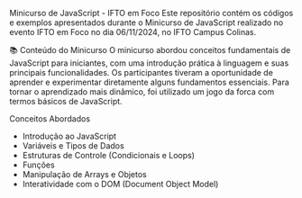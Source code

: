 Minicurso de JavaScript - IFTO em Foco
Este repositório contém os códigos e exemplos apresentados durante o Minicurso de JavaScript realizado no evento IFTO em Foco no dia 06/11/2024, no IFTO Campus Colinas.

📚 Conteúdo do Minicurso
O minicurso abordou conceitos fundamentais de JavaScript para iniciantes, com uma introdução prática à linguagem e suas principais funcionalidades. Os participantes tiveram a oportunidade de aprender e experimentar diretamente alguns fundamentos essenciais. Para tornar o aprendizado mais dinâmico, foi utilizado um jogo da forca com termos básicos de JavaScript.

Conceitos Abordados
- Introdução ao JavaScript
- Variáveis e Tipos de Dados
- Estruturas de Controle (Condicionais e Loops)
- Funções
- Manipulação de Arrays e Objetos
- Interatividade com o DOM (Document Object Model)

